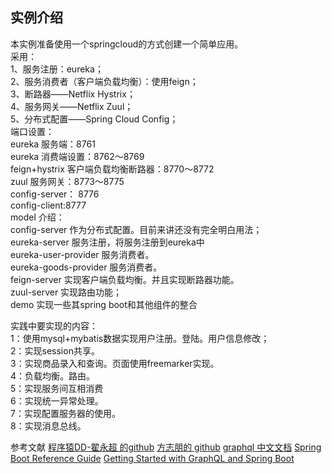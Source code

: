 <h2>实例介绍</h2>
本实例准备使用一个springcloud的方式创建一个简单应用。</br>
采用：</br>
1、服务注册：eureka；</br>
2、服务消费者（客户端负载均衡）：使用feign；</br>
3、断路器——Netflix Hystrix；</br>
4、服务网关——Netflix Zuul；</br>
5、分布式配置——Spring Cloud Config；</br>
端口设置：</br>
eureka  服务端：8761  </br>
eureka  消费端设置：8762～8769</br>
feign+hystrix 客户端负载均衡断路器：8770～8772</br>
zuul    服务网关：8773～8775</br>
config-server： 8776   </br>
config-client:8777</br>
model 介绍：</br>
config-server 作为分布式配置。目前来讲还没有完全明白用法；</br>
eureka-server  服务注册，将服务注册到eureka中</br>
eureka-user-provider 服务消费者。</br>
eureka-goods-provider 服务消费者。</br>
feign-server 实现客户端负载均衡。并且实现断路器功能。</br>
zuul-server 实现路由功能；</br>
demo 实现一些其spring boot和其他组件的整合</br>



实践中要实现的内容：</br>
1：使用mysql+mybatis数据实现用户注册。登陆。用户信息修改；</br>
2：实现session共享。</br>
3：实现商品录入和查询。页面使用freemarker实现。</br>
4：负载均衡。路由。</br>
5：实现服务间互相消费</br>
6：实现统一异常处理。</br>
7：实现配置服务器的使用。</br>
8：实现消息总线。</br>


参考文献
<a href="https://github.com/dyc87112/SpringBoot-Learning"> 程序猿DD-翟永超 的github</a>
<a href="https://github.com/forezp">方志朋的 github</a>
<a href="http://graphql.cn/learn/">graphql 中文文档</a>
<a href="https://docs.spring.io/spring-boot/docs/current-SNAPSHOT/reference/htmlsingle/">Spring Boot Reference Guide</a>
<a href="http://www.baeldung.com/spring-graphql">Getting Started with GraphQL and Spring Boot</a>